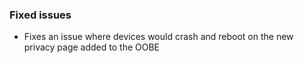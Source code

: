 ### Fixed issues
- Fixes an issue where devices would crash and reboot on the new privacy page added to the OOBE
